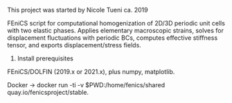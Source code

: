 This project was started by Nicole Tueni ca. 2019

FEniCS script for computational homogenization of 2D/3D periodic unit cells with two elastic phases. 
Applies elementary macroscopic strains, solves for displacement fluctuations with periodic BCs, computes effective stiffness tensor, and exports displacement/stress fields.


1) Install prerequisites

FEniCS/DOLFIN (2019.x or 2021.x), plus numpy, matplotlib.

Docker → docker run -ti -v $PWD:/home/fenics/shared quay.io/fenicsproject/stable.
